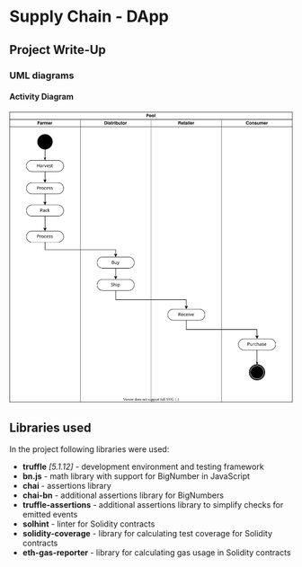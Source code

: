 # Supply Chain - DApp

## Project Write-Up

### UML diagrams

#### Activity Diagram
![Activity Diagram](docs/activity-diagram.svg)


## Libraries used
In the project following libraries were used:
* **truffle** _[5.1.12]_ - development environment and testing framework
* **bn.js** - math library with support for BigNumber in JavaScript
* **chai** - assertions library
* **chai-bn** - additional assertions library for BigNumbers
* **truffle-assertions** - additional assertions library to simplify checks for emitted events
* **solhint** - linter for Solidity contracts
* **solidity-coverage** - library for calculating test coverage for Solidity contracts
* **eth-gas-reporter** - library for calculating gas usage in Solidity contracts

